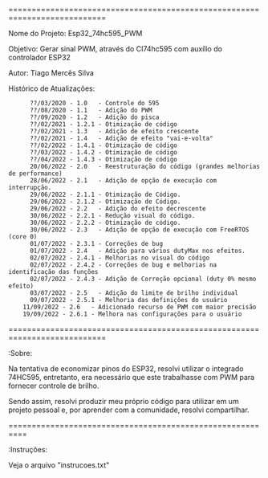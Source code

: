===========================================================================

   Nome do Projeto: Esp32_74hc595_PWM
 
   Objetivo: Gerar sinal PWM, através do CI74hc595 com auxílio do controlador ESP32
 
   Autor: Tiago Mercês Silva
 
   Histórico de Atualizações:
  
          ??/03/2020 - 1.0   - Controle do 595
          ??/08/2020 - 1.1   - Adição do PWM
          ??/09/2020 - 1.2   - Adição do pisca
          ??/02/2021 - 1.2.1 - Otimização de código
          ??/02/2021 - 1.3   - Adição de efeito crescente
          ??/02/2021 - 1.4   - Adição de efeito "vai-e-volta"
          ??/02/2022 - 1.4.1 - Otimização de código
          ??/03/2022 - 1.4.2 - Otimização de código
          ??/04/2022 - 1.4.3 - Otimização de código
          20/06/2022 - 2.0   - Reestruturação do código (grandes melhorias de performance)
          28/06/2022 - 2.1   - Adição de opção de execução com interrupção.
          29/06/2022 - 2.1.1 - Otimização de Código.
          29/06/2022 - 2.1.2 - Otimização de Código.
          29/06/2022 - 2.2   - Adição do efeito decrescente
          30/06/2022 - 2.2.1 - Redução visual do código.
          30/06/2022 - 2.2.2 - Otimização de código.
          30/06/2022 - 2.3   - Adição de opção de execução com FreeRTOS (core 0)
          01/07/2022 - 2.3.1 - Correções de bug
          01/07/2022 - 2.4   - Adição para vários dutyMax nos efeitos.
          02/07/2022 - 2.4.1 - Melhorias no visual do código
          02/07/2022 - 2.4.2 - Correções de bug e melhorias na identificação das funções
          02/07/2022 - 2.4.3 - Adição de Correção opcional (duty 0% mesmo efeito)
          03/07/2022 - 2.5   - Adição do limite de brilho individual
          09/07/2022 - 2.5.1 - Melhoria das definições do usuário
       	11/09/2022 - 2.6   - Adicionado recurso de PWM com maior precisão
 		19/09/2022 - 2.6.1 - Melhora nas configurações para o usuário
          
===========================================================================

:Sobre:

Na tentativa de economizar pinos do ESP32, resolvi utilizar o integrado 74HC595, entretanto, era necessário que este trabalhasse com PWM para fornecer controle de brilho.

Sendo assim, resolvi produzir meu próprio código para utilizar em um projeto pessoal e, por aprender com a comunidade, resolvi compartilhar.



==========================================================

:Instruções:

Veja o arquivo "instrucoes.txt"




